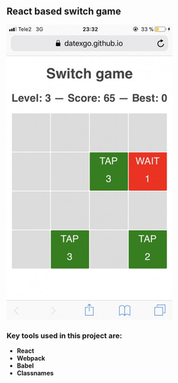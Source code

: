 ## React based switch game
![ScreenShot](/src/images/screen2.jpg?raw=true)
### Key tools used in this project are:
* **React**
* **Webpack**
* **Babel**
* **Classnames**